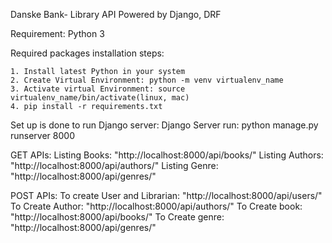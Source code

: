Danske Bank- Library API Powered by Django, DRF

Requirement:
    Python 3


Required packages installation steps:

    1. Install latest Python in your system
    2. Create Virtual Environment: python -m venv virtualenv_name
    3. Activate virtual Environment: source virtualenv_name/bin/activate(linux, mac)
    4. pip install -r requirements.txt

Set up is done to run Django server:
    Django Server run:  python manage.py runserver 8000


GET APIs:
    Listing Books: "http://localhost:8000/api/books/"
    Listing Authors: "http://localhost:8000/api/authors/"
    Listing Genre:  "http://localhost:8000/api/genres/"

POST APIs:
    To create User and Librarian:  "http://localhost:8000/api/users/"
    To Create Author: "http://localhost:8000/api/authors/"
    To Create book: "http://localhost:8000/api/books/"
    To Create genre:  "http://localhost:8000/api/genres/"

